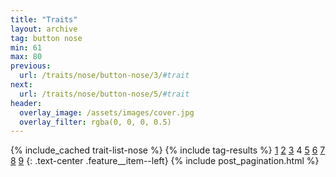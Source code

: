 ```yaml
---
title: "Traits"
layout: archive
tag: button nose
min: 61
max: 80
previous:
  url: /traits/nose/button-nose/3/#trait
next:
  url: /traits/nose/button-nose/5/#trait
header:
  overlay_image: /assets/images/cover.jpg
  overlay_filter: rgba(0, 0, 0, 0.5)
---
```

{% include_cached trait-list-nose %}
{% include tag-results %}
[1](/traits/nose/button-nose/1/#trait) [2](/traits/nose/button-nose/2/#trait) [3](/traits/nose/button-nose/3/#trait) 4 [5](/traits/nose/button-nose/5/#trait) [6](/traits/nose/button-nose/6/#trait) [7](/traits/nose/button-nose/7/#trait) [8](/traits/nose/button-nose/8/#trait) [9](/traits/nose/button-nose/9/#trait) 
{: .text-center .feature__item--left}
{% include post_pagination.html %}
